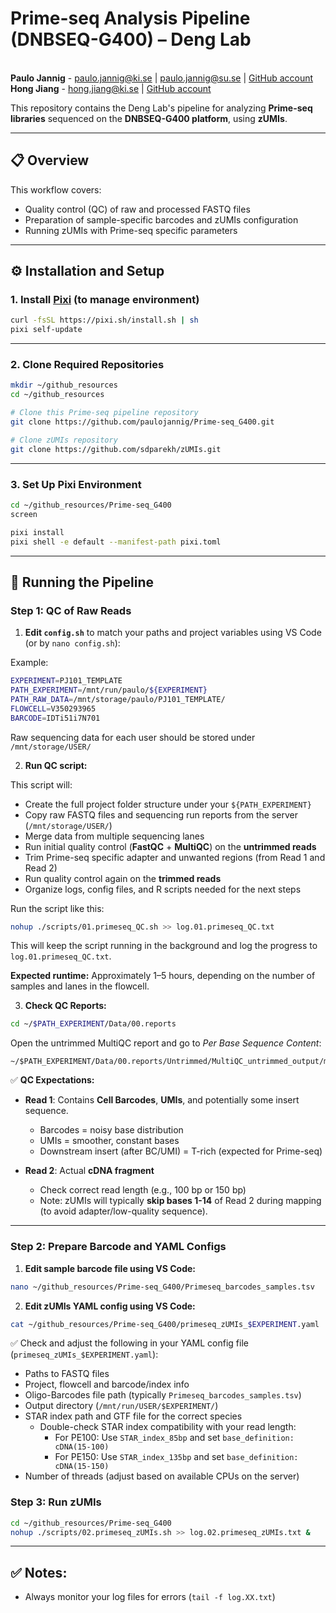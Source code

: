 # Prime-seq Analysis Pipeline (DNBSEQ-G400) – Deng Lab

<br>**Paulo Jannig** - [paulo.jannig@ki.se](mailto:paulo.jannig@ki.se) | [paulo.jannig@su.se](mailto:paulo.jannig@su.se) | [GitHub account](https://github.com/paulojannig)
<br>**Hong Jiang** - [hong.jiang@ki.se](mailto:hong.jiang@ki.se) | [GitHub account](https://github.com/brainfo)

This repository contains the Deng Lab's pipeline for analyzing **Prime-seq libraries** sequenced on the **DNBSEQ-G400 platform**, using **zUMIs**.

---

## 📋 Overview

This workflow covers:

* Quality control (QC) of raw and processed FASTQ files
* Preparation of sample-specific barcodes and zUMIs configuration
* Running zUMIs with Prime-seq specific parameters

---

## ⚙️ Installation and Setup

### 1. Install [Pixi](https://pixi.sh/latest/advanced/installation) (to manage environment)

```bash
curl -fsSL https://pixi.sh/install.sh | sh
pixi self-update
```

---

### 2. Clone Required Repositories

```bash
mkdir ~/github_resources
cd ~/github_resources

# Clone this Prime-seq pipeline repository
git clone https://github.com/paulojannig/Prime-seq_G400.git

# Clone zUMIs repository
git clone https://github.com/sdparekh/zUMIs.git

```

---

### 3. Set Up Pixi Environment

```bash
cd ~/github_resources/Prime-seq_G400
screen
```

```bash
pixi install
pixi shell -e default --manifest-path pixi.toml
```

---

## 🚀 Running the Pipeline

### Step 1: QC of Raw Reads

1. **Edit `config.sh`** to match your paths and project variables using VS Code (or by `nano config.sh`):

Example:
```bash
EXPERIMENT=PJ101_TEMPLATE
PATH_EXPERIMENT=/mnt/run/paulo/${EXPERIMENT}
PATH_RAW_DATA=/mnt/storage/paulo/PJ101_TEMPLATE/
FLOWCELL=V350293965
BARCODE=IDTi51i7N701
```

Raw sequencing data for each user should be stored under `/mnt/storage/USER/`

2. **Run QC script:**

This script will:

* Create the full project folder structure under your `${PATH_EXPERIMENT}`
* Copy raw FASTQ files and sequencing run reports from the server (`/mnt/storage/USER/`)
* Merge data from multiple sequencing lanes
* Run initial quality control (**FastQC** + **MultiQC**) on the **untrimmed reads**
* Trim Prime-seq specific adapter and unwanted regions (from Read 1 and Read 2)
* Run quality control again on the **trimmed reads**
* Organize logs, config files, and R scripts needed for the next steps

Run the script like this:

```bash
nohup ./scripts/01.primeseq_QC.sh >> log.01.primeseq_QC.txt
```

This will keep the script running in the background and log the progress to `log.01.primeseq_QC.txt`.

**Expected runtime:**
Approximately 1–5 hours, depending on the number of samples and lanes in the flowcell.

3. **Check QC Reports:**

```bash
cd ~/$PATH_EXPERIMENT/Data/00.reports
```

Open the untrimmed MultiQC report and go to <i>Per Base Sequence Content</i>:
```
~/$PATH_EXPERIMENT/Data/00.reports/Untrimmed/MultiQC_untrimmed_output/multiqc_report.html
```

✅ **QC Expectations:**

* **Read 1**: Contains **Cell Barcodes**, **UMIs**, and potentially some insert sequence.

  * Barcodes = noisy base distribution
  * UMIs = smoother, constant bases
  * Downstream insert (after BC/UMI) = T-rich (expected for Prime-seq)
* **Read 2**: Actual **cDNA fragment**

  * Check correct read length (e.g., 100 bp or 150 bp)
  * Note: zUMIs will typically **skip bases 1-14** of Read 2 during mapping (to avoid adapter/low-quality sequence).

---

### Step 2: Prepare Barcode and YAML Configs

1. **Edit sample barcode file using VS Code:**

```bash
nano ~/github_resources/Prime-seq_G400/Primeseq_barcodes_samples.tsv
```

2. **Edit zUMIs YAML config  using VS Code:**

```bash
cat ~/github_resources/Prime-seq_G400/primeseq_zUMIs_$EXPERIMENT.yaml
```

✅ Check and adjust the following in your YAML config file (`primeseq_zUMIs_$EXPERIMENT.yaml`):
* Paths to FASTQ files
* Project, flowcell and barcode/index info
* Oligo-Barcodes file path (typically `Primeseq_barcodes_samples.tsv`)
* Output directory (`/mnt/run/USER/$EXPERIMENT/`)
* STAR index path and GTF file for the correct species
  * Double-check STAR index compatibility with your read length:
    * For PE100: Use `STAR_index_85bp` and set `base_definition: cDNA(15-100)`
    * For PE150: Use `STAR_index_135bp` and set `base_definition: cDNA(15-150)`
* Number of threads (adjust based on available CPUs on the server)

### Step 3: Run zUMIs

```bash
cd ~/github_resources/Prime-seq_G400
nohup ./scripts/02.primeseq_zUMIs.sh >> log.02.primeseq_zUMIs.txt &
```

---

## ✅ Notes:

* Always monitor your log files for errors (`tail -f log.XX.txt`)

